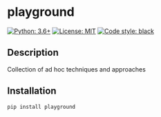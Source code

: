 # playground

[![Python: 3.6+](https://img.shields.io/badge/Python-3.6+-blue.svg)](https://pypi.org/project/playground)
[![License: MIT](https://img.shields.io/badge/License-MIT-green.svg)](https://en.wikipedia.org/wiki/MIT_License)
[![Code style: black](https://img.shields.io/badge/code%20style-black-000000.svg)](https://github.com/ambv/black)

## Description

Collection of ad hoc techniques and approaches

## Installation

    pip install playground

